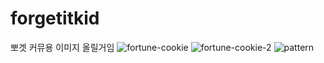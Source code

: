 # forgetitkid
뽀겟 커뮤용
이미지 올릴거임
![fortune-cookie](https://github.com/glucose180/forgetitkid/assets/54951597/b55c88cb-7b8a-43db-aa12-4906b0029bb5)
![fortune-cookie-2](https://github.com/glucose180/forgetitkid/assets/54951597/7a822c07-2287-45ad-9ba7-20c17c07550c)
![pattern](https://github.com/glucose180/forgetitkid/assets/54951597/051d3a8e-8ac8-430f-83d0-18603881e9ed)

